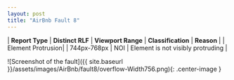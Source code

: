 ```yaml
---
layout: post
title: "AirBnb Fault 8"
---
```

| **Report Type** | **Distinct RLF** | **Viewport Range** | **Classification** | **Reason** |
| Element Protrusion|  | 744px-768px | NOI | Element is not visibly protruding | 

![Screenshot of the fault]({{ site.baseurl }}/assets/images/AirBnb/fault8/overflow-Width756.png){: .center-image }